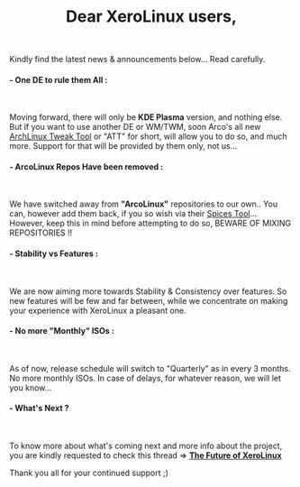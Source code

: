 <center><h1 id="dear-xerolinux-users">Dear XeroLinux users,</h1></center><br />
<p>Kindly find the latest news &amp; announcements below… Read carefully.</p>
<h4 id="xfce--gnome-discontinued-">- One DE to rule them All :</h4><br />
<p>Moving forward, there will only be <strong>KDE Plasma</strong> version, and nothing else. But if you want to use another DE or WM/TWM, soon Arco's all new  <a href="https://www.youtube.com/watch?v=MMbZ1Jh9J1M" target="_blank" rel="noreferrer"> <span> ArchLinux Tweak Tool</span></a> or "ATT" for short, will allow you to do so, and much more. Support for that will be provided by them only, not us...</p></p>
<h4 id="repos-have-been-moved-">- ArcoLinux Repos Have been removed :</h4><br />
<p>We have switched away from <strong>&quot;ArcoLinux&quot;</strong> repositories to our own.. You can, however add them back, if you so wish via their <a href="https://www.arcolinux.info/arcolinux-spices-application/" target="_blank" rel="noreferrer"> <span> Spices Tool</span></a>... However, keep this in mind before attempting to do so, <span>BEWARE OF MIXING REPOSITORIES !!</span></p>
<h4 id="repos-have-been-moved-">- Stability vs Features :</h4><br />
<p>We are now aiming more towards <span>Stability</span> & <span>Consistency</span> over features. So new features will be few and far between, while we concentrate on making your experience with <span>XeroLinux</span> a pleasant one.</p>
<h4 id="repos-have-been-moved-">- No more "Monthly" ISOs :</h4><br />
<p>As of now, release schedule will switch to <span>"Quarterly"</span> as in every 3 months. No more monthly ISOs. In case of delays, for whatever reason, we will let you know...</p>
<h4 id="repos-have-been-moved-">- What's Next ? </h4><br />
<p>To know more about what's coming next and more info about the project, you are kindly requested to check this thread => <a href="https://forum.xerolinux.xyz/thread-68.html" target="_blank" rel="noreferrer"><strong>The Future of XeroLinux</strong></a></p>
<p>Thank you all for your continued support ;)</p>
